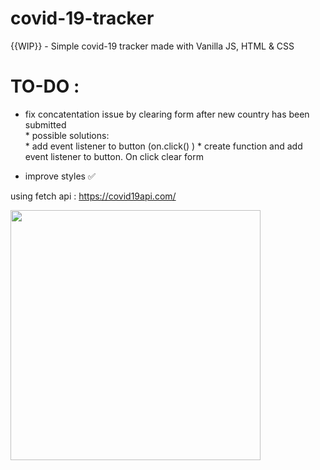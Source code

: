 # covid-19-tracker
{{WIP}} - Simple covid-19 tracker made with Vanilla JS, HTML &amp; CSS 

# TO-DO : 
* fix concatentation issue by clearing form after new country has been submitted  
         * possible solutions:  
         * add event listener to button (on.click() ) 
         * create function and add event listener to button. On click clear form 
         
         
* improve styles ✅




using fetch api : https://covid19api.com/ 

<img src="https://media.giphy.com/media/2UCt7zbmsLoCXybx6t/giphy.gif" width="400" height="400" />


